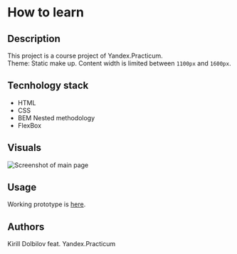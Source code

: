 # How to learn

## Description

This project is a course project of Yandex.Practicum.  
Theme: Static make up. Content width is limited between `1100px` and `1600px`.
## Tecnhology stack
- HTML
- CSS
- BEM Nested methodology
- FlexBox

## Visuals
![Screenshot of main page](https://i.imgur.com/JSQI3ZC.png)

## Usage
Working prototype is [here](https://dolbilov.github.io/how-to-learn-plus/).

## Authors
Kirill Dolbilov feat. Yandex.Practicum
